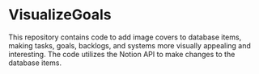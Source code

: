 # VisualizeGoals
This repository contains code to add image covers to database items, making tasks, goals, backlogs, and systems more visually appealing and interesting. The code utilizes the Notion API to make changes to the database items.
